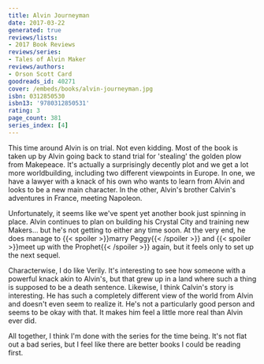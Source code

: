 ```yaml
---
title: Alvin Journeyman
date: 2017-03-22
generated: true
reviews/lists:
- 2017 Book Reviews
reviews/series:
- Tales of Alvin Maker
reviews/authors:
- Orson Scott Card
goodreads_id: 40271
cover: /embeds/books/alvin-journeyman.jpg
isbn: 0312850530
isbn13: '9780312850531'
rating: 3
page_count: 381
series_index: [4]
---
```

This time around Alvin is on trial. Not even kidding. Most of the book is taken up by Alvin going back to stand trial for 'stealing' the golden plow from Makepeace. It's actually a surprisingly decently plot and we get a lot more worldbuilding, including two different viewpoints in Europe. In one, we have a lawyer with a knack of his own who wants to learn from Alvin and looks to be a new main character. In the other, Alvin's brother Calvin's adventures in France, meeting Napoleon.  

Unfortunately, it seems like we've spent yet another book just spinning in place. Alvin continues to plan on building his Crystal City and training new Makers... but he's not getting to either any time soon. At the very end, he does manage to  {{< spoiler >}}marry Peggy{{< /spoiler >}}  and  {{< spoiler >}}meet up with the Prophet{{< /spoiler >}}  again, but it feels only to set up the next sequel.  

<!--more-->

Characterwise, I do like Verily. It's interesting to see how someone with a powerful knack akin to Alvin's, but that grew up in a land where such a thing is supposed to be a death sentence. Likewise, I think Calvin's story is interesting. He has such a completely different view of the world from Alvin and doesn't even seem to realize it. He's not a particularly good person and seems to be okay with that. It makes him feel a little more real than Alvin ever did.  

All together, I think I'm done with the series for the time being. It's not flat out a bad series, but I feel like there are better books I could be reading first.